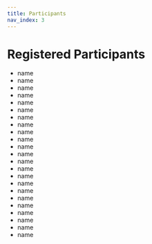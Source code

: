 ```yaml
---
title: Participants
nav_index: 3
---
```

# Registered Participants

- name
- name
- name
- name
- name
- name
- name
- name
- name
- name
- name
- name
- name
- name
- name
- name
- name
- name
- name
- name
- name
- name
- name
